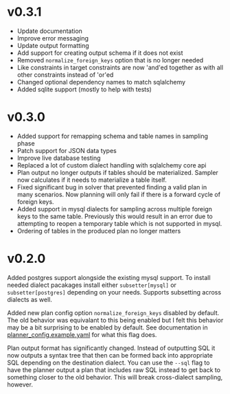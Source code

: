 # v0.3.1

- Update documentation
- Improve error messaging
- Update output formatting
- Add support for creating output schema if it does not exist
- Removed `normalize_foreign_keys` option that is no longer needed
- Like constraints in target constraints are now 'and'ed together as with all
  other constraints instead of 'or'ed
- Changed optional dependency names to match sqlalchemy
- Added sqlite support (mostly to help with tests)

# v0.3.0

- Added support for remapping schema and table names in sampling phase
- Patch support for JSON data types
- Improve live database testing
- Replaced a lot of custom dialect handling with sqlalchemy core api
- Plan output no longer outputs if tables should be materialized. Sampler now
  calculates if it needs to materialize a table itself.
- Fixed significant bug in solver that prevented finding a valid plan in many
  scenarios. Now planning will only fail if there is a forward cycle of foreign
  keys.
- Added support in mysql dialects for sampling across multiple foreign keys to
  the same table. Previously this would result in an error due to attempting to
  reopen a temporary table which is not supported in mysql.
- Ordering of tables in the produced plan no longer matters

# v0.2.0

Added postgres support alongside the existing mysql support. To install needed
dialect pacakages install either `subsetter[mysql]` or `subsetter[postgres]`
depending on your needs. Supports subsetting across dialects as well.

Added new plan config option `normalize_foreign_keys` disabled by default. The
old behavior was equivalant to this being enabled but I felt this behavior may
be a bit surprising to be enabled by default.  See documentation in
[planner_config.example.yaml](planner_config.example.yaml) for what this flag
does.

Plan output format has significantly changed. Instead of outputting SQL it now
outputs a syntax tree that then can be formed back into appropriate SQL
depending on the destination dialect. You can use the `--sql` flag to have the
planner output a plan that includes raw SQL instead to get back to something
closer to the old behavior. This will break cross-dialect sampling, however.
